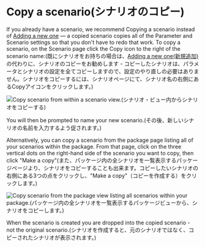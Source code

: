 # Copy a scenario(シナリオのコピー)

If you already have a scenario, we recommend Copying a scenario instead of [Adding a new one](add-a-new-scenario.md) — a copied scenario copies all of the Parameter and Scenario settings so that you don't have to redo that work. To copy a scenario, on the Scenario page click the Copy icon to the right of the scenario name:(既にシナリオをお持ちの場合は、[Adding a new one(新規追加)](add-a-new-scenario.md)の代わりに、シナリオのコピーをお勧めします - コピーしたシナリオは、パラメータとシナリオの設定を全てコピーしますので、設定のやり直しの必要はありません。シナリオをコピーするには、シナリオページにて、シナリオ名の右側にあるCopyアイコンをクリックします。)

![Copy scenario from within a scenario view.(シナリオ・ビュー内からシナリオをコピーする)](../.gitbook/assets/copy-a-scenario-scenario-view.png)

You will then be prompted to name your new scenario.(その後、新しいシナリオの名前を入力するよう促されます。)



Alternatively, you can copy a scenario from the package page listing all of your scenarios within the package. From that page, click on the three vertical dots on the right-hand side of the scenario you want to copy, then click "Make a copy"(また、パッケージ内の全シナリオを一覧表示するパッケージページより、シナリオをコピーすることも出来ます。コピーしたいシナリオの右側にある3つの点をクリックし、"Make a copy"（コピーを作成する）をクリックします。)

![Copy scenario from the package view listing all scenarios within your package.(パッケージ内の全シナリオを一覧表示するパッケージビューから、シナリオをコピーします。)](../.gitbook/assets/copy-a-scenario-pkg-view.png)

When the scenario is created you are dropped into the copied scenario - not the original scenario.(シナリオを作成すると、元のシナリオではなく、コピーされたシナリオが表示されます。)&#x20;
